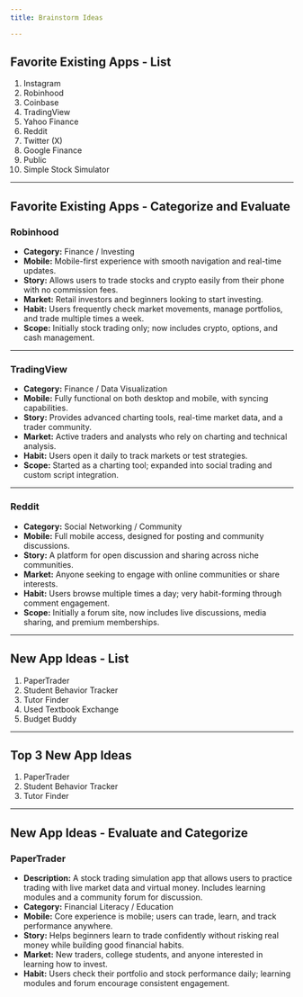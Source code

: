 ```yaml
---
title: Brainstorm Ideas

---
```


## Favorite Existing Apps - List
1. Instagram  
2. Robinhood  
3. Coinbase  
4. TradingView  
5. Yahoo Finance  
6. Reddit  
7. Twitter (X)  
8. Google Finance  
9. Public  
10. Simple Stock Simulator  

---

## Favorite Existing Apps - Categorize and Evaluate

### Robinhood
- **Category:** Finance / Investing
- **Mobile:** Mobile-first experience with smooth navigation and real-time updates.
- **Story:** Allows users to trade stocks and crypto easily from their phone with no commission fees.
- **Market:** Retail investors and beginners looking to start investing.
- **Habit:** Users frequently check market movements, manage portfolios, and trade multiple times a week.
- **Scope:** Initially stock trading only; now includes crypto, options, and cash management.

---

### TradingView
- **Category:** Finance / Data Visualization
- **Mobile:** Fully functional on both desktop and mobile, with syncing capabilities.
- **Story:** Provides advanced charting tools, real-time market data, and a trader community.
- **Market:** Active traders and analysts who rely on charting and technical analysis.
- **Habit:** Users open it daily to track markets or test strategies.
- **Scope:** Started as a charting tool; expanded into social trading and custom script integration.

---

### Reddit
- **Category:** Social Networking / Community
- **Mobile:** Full mobile access, designed for posting and community discussions.
- **Story:** A platform for open discussion and sharing across niche communities.
- **Market:** Anyone seeking to engage with online communities or share interests.
- **Habit:** Users browse multiple times a day; very habit-forming through comment engagement.
- **Scope:** Initially a forum site, now includes live discussions, media sharing, and premium memberships.

---

## New App Ideas - List
1. PaperTrader
2. Student Behavior Tracker
3. Tutor Finder
4. Used Textbook Exchange
5. Budget Buddy

---

## Top 3 New App Ideas
1. PaperTrader
2. Student Behavior Tracker
3. Tutor Finder

---

## New App Ideas - Evaluate and Categorize

### PaperTrader
- **Description:** A stock trading simulation app that allows users to practice trading with live market data and virtual money. Includes learning modules and a community forum for discussion.
- **Category:** Financial Literacy / Education 
- **Mobile:** Core experience is mobile; users can trade, learn, and track performance anywhere.
- **Story:** Helps beginners learn to trade confidently without risking real money while building good financial habits.
- **Market:** New traders, college students, and anyone interested in learning how to invest.
- **Habit:** Users check their portfolio and stock performance daily; learning modules and forum encourage consistent engagement.